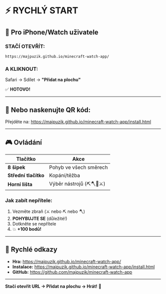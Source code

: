 # ⚡ RYCHLÝ START

## 🎯 Pro iPhone/Watch uživatele

### STAČÍ OTEVŘÍT:
```
https://majpuzik.github.io/minecraft-watch-app/
```

### A KLIKNOUT:
Safari → Sdílet → **"Přidat na plochu"**

✅ **HOTOVO!**

---

## 📱 Nebo naskenujte QR kód:

Přejděte na: https://majpuzik.github.io/minecraft-watch-app/install.html

---

## 🎮 Ovládání

| Tlačítko | Akce |
|----------|------|
| **8 šipek** | Pohyb ve všech směrech |
| **Střední tlačítko** | Kopání/těžba |
| **Horní lišta** | Výběr nástrojů (⛏️🪓🔨⚔️) |

### Jak zabít nepřítele:
1. Vezměte zbraň (⚔️ nebo ⛏️ nebo 🪓)
2. **POHYBUJTE SE** (důležité!)
3. Dotkněte se nepřítele
4. 💥 **+100 bodů!**

---

## 🎯 Rychlé odkazy

- **Hra:** https://majpuzik.github.io/minecraft-watch-app/
- **Instalace:** https://majpuzik.github.io/minecraft-watch-app/install.html
- **GitHub:** https://github.com/majpuzik/minecraft-watch-app

---

**Stačí otevřít URL → Přidat na plochu → Hrát!** 🚀
